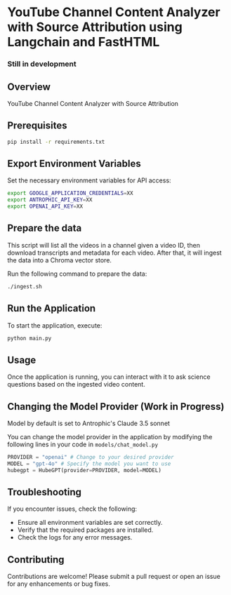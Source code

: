 # YouTube Channel Content Analyzer with Source Attribution using Langchain and FastHTML
### Still in development
## Overview

YouTube Channel Content Analyzer with Source Attribution

## Prerequisites

```bash
pip install -r requirements.txt
```

## Export Environment Variables

Set the necessary environment variables for API access:

```bash
export GOOGLE_APPLICATION_CREDENTIALS=XX
export ANTROPHIC_API_KEY=XX
export OPENAI_API_KEY=XX
```

## Prepare the data

This script will list all the videos in a channel given a video ID, then download transcripts and metadata for each video. After that, it will ingest the data into a Chroma vector store.

Run the following command to prepare the data:

```bash
./ingest.sh
```

## Run the Application

To start the application, execute:

```bash
python main.py
```


## Usage

Once the application is running, you can interact with it to ask science questions based on the ingested video content.

## Changing the Model Provider (Work in Progress)

Model by default is set to Antrophic's Claude 3.5 sonnet

You can change the model provider in the application by modifying the following lines in your code in `models/chat_model.py`

```python
PROVIDER = "openai" # Change to your desired provider
MODEL = "gpt-4o" # Specify the model you want to use
hubegpt = HubeGPT(provider=PROVIDER, model=MODEL)
```

## Troubleshooting

If you encounter issues, check the following:

- Ensure all environment variables are set correctly.
- Verify that the required packages are installed.
- Check the logs for any error messages.

## Contributing

Contributions are welcome! Please submit a pull request or open an issue for any enhancements or bug fixes.

